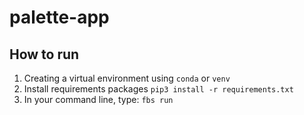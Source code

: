 # palette-app

## How to run
1. Creating a virtual environment using `conda` or `venv`
2. Install requirements packages `pip3 install -r requirements.txt`
3. In your command line, type: `fbs run`